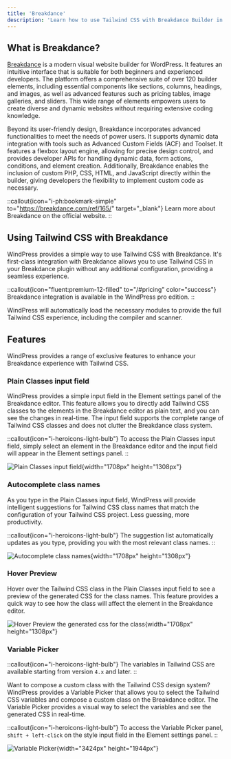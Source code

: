 ```yaml
---
title: 'Breakdance'
description: 'Learn how to use Tailwind CSS with Breakdance Builder in WordPress.'
---
```


## What is Breakdance?

[Breakdance](https://breakdance.com/ref/165/) is a modern visual website builder for WordPress. It features an intuitive interface that is suitable for both beginners and experienced developers. The platform offers a comprehensive suite of over 120 builder elements, including essential components like sections, columns, headings, and images, as well as advanced features such as pricing tables, image galleries, and sliders. This wide range of elements empowers users to create diverse and dynamic websites without requiring extensive coding knowledge.

Beyond its user-friendly design, Breakdance incorporates advanced functionalities to meet the needs of power users. It supports dynamic data integration with tools such as Advanced Custom Fields (ACF) and Toolset. It features a flexbox layout engine, allowing for precise design control, and provides developer APIs for handling dynamic data, form actions, conditions, and element creation. Additionally, Breakdance enables the inclusion of custom PHP, CSS, HTML, and JavaScript directly within the builder, giving developers the flexibility to implement custom code as necessary.

::callout{icon="i-ph:bookmark-simple" to="https://breakdance.com/ref/165/" target="_blank"}
Learn more about Breakdance on the official website.
::

## Using Tailwind CSS with Breakdance

WindPress provides a simple way to use Tailwind CSS with Breakdance. It's first-class integration with Breakdance allows you to use Tailwind CSS in your Breakdance plugin without any additional configuration, providing a seamless experience.

::callout{icon="fluent:premium-12-filled" to="/#pricing" color="success"}
Breakdance integration is available in the WindPress pro edition.
::

WindPress will automatically load the necessary modules to provide the full Tailwind CSS experience, including the compiler and scanner.

## Features

WindPress provides a range of exclusive features to enhance your Breakdance experience with Tailwind CSS.

### Plain Classes input field

WindPress provides a simple input field in the Element settings panel of the Breakdance editor. This feature allows you to directly add Tailwind CSS classes to the elements in the Breakdance editor as plain text, and you can see the changes in real-time. The input field supports the complete range of Tailwind CSS classes and does not clutter the Breakdance class system.

::callout{icon="i-heroicons-light-bulb"}
To access the Plain Classes input field, simply select an element in the Breakdance editor and the input field will appear in the Element settings panel.
::

![Plain Classes input field](/img/content/docs/guide/integrations/breakdance/screenshot-1.png){width="1708px" height="1308px"}

### Autocomplete class names

As you type in the Plain Classes input field, WindPress will provide intelligent suggestions for Tailwind CSS class names that match the configuration of your Tailwind CSS project. Less guessing, more productivity.

::callout{icon="i-heroicons-light-bulb"}
The suggestion list automatically updates as you type, providing you with the most relevant class names.
::

![Autocomplete class names](/img/content/docs/guide/integrations/breakdance/screenshot-2.png){width="1708px" height="1308px"}

### Hover Preview

Hover over the Tailwind CSS class in the Plain Classes input field to see a preview of the generated CSS for the class names. This feature provides a quick way to see how the class will affect the element in the Breakdance editor.

![Hover Preview the generated css for the class](/img/content/docs/guide/integrations/breakdance/screenshot-3.png){width="1708px" height="1308px"}

### Variable Picker

::callout{icon="i-heroicons-light-bulb"}
The variables in Tailwind CSS are available starting from version `4.x` and later.
::

Want to compose a custom class with the Tailwind CSS design system? WindPress provides a Variable Picker that allows you to select the Tailwind CSS variables and compose a custom class on the Breakdance editor. The Variable Picker provides a visual way to select the variables and see the generated CSS in real-time.

::callout{icon="i-heroicons-light-bulb"}
To access the Variable Picker panel, `shift + left-click` on the style input field in the Element settings panel.
::

![Variable Picker](/img/content/docs/guide/integrations/breakdance/screenshot-4.png){width="3424px" height="1944px"}
